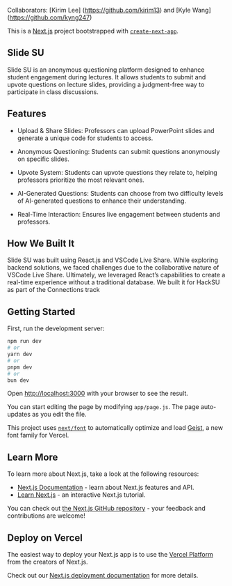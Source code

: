 Collaborators: [Kirim Lee] (https://github.com/kirim13) and \[Kyle Wang](https://github.com/kyng247)

This is a [Next.js](https://nextjs.org) project bootstrapped with [`create-next-app`](https://github.com/vercel/next.js/tree/canary/packages/create-next-app).

## Slide SU

Slide SU is an anonymous questioning platform designed to enhance student engagement during lectures. It allows students to submit and upvote questions on lecture slides, providing a judgment-free way to participate in class discussions.

## Features

* Upload & Share Slides: Professors can upload PowerPoint slides and generate a unique code for students to access.

* Anonymous Questioning: Students can submit questions anonymously on specific slides.

* Upvote System: Students can upvote questions they relate to, helping professors prioritize the most relevant ones.

* AI-Generated Questions: Students can choose from two difficulty levels of AI-generated questions to enhance their understanding.

* Real-Time Interaction: Ensures live engagement between students and professors.

## How We Built It

Slide SU was built using React.js and VSCode Live Share. While exploring backend solutions, we faced challenges due to the collaborative nature of VSCode Live Share. Ultimately, we leveraged React’s capabilities to create a real-time experience without a traditional database. We built it for HackSU as part of the Connections track

## Getting Started

First, run the development server:

```bash
npm run dev
# or
yarn dev
# or
pnpm dev
# or
bun dev
```

Open [http://localhost:3000](http://localhost:3000) with your browser to see the result.

You can start editing the page by modifying `app/page.js`. The page auto-updates as you edit the file.

This project uses [`next/font`](https://nextjs.org/docs/app/building-your-application/optimizing/fonts) to automatically optimize and load [Geist](https://vercel.com/font), a new font family for Vercel.

## Learn More

To learn more about Next.js, take a look at the following resources:

- [Next.js Documentation](https://nextjs.org/docs) - learn about Next.js features and API.
- [Learn Next.js](https://nextjs.org/learn) - an interactive Next.js tutorial.

You can check out [the Next.js GitHub repository](https://github.com/vercel/next.js) - your feedback and contributions are welcome!

## Deploy on Vercel

The easiest way to deploy your Next.js app is to use the [Vercel Platform](https://vercel.com/new?utm_medium=default-template&filter=next.js&utm_source=create-next-app&utm_campaign=create-next-app-readme) from the creators of Next.js.

Check out our [Next.js deployment documentation](https://nextjs.org/docs/app/building-your-application/deploying) for more details.
